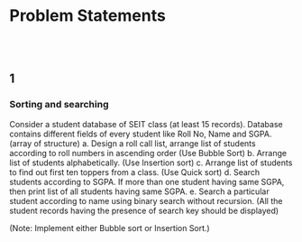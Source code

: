 # Problem Statements

<br><br>

## 1

### Sorting and searching

Consider a student database of SEIT class (at least 15 records). 
Database contains different fields of every student like Roll No, Name and SGPA. (array of structure)
a. Design a roll call list, arrange list of students according to roll numbers in ascending order (Use Bubble Sort)
b. Arrange list of students alphabetically. (Use Insertion sort)
c. Arrange list of students to find out first ten toppers from a class. (Use Quick sort)
d. Search students according to SGPA. If more than one student having same SGPA, then print list of all students having same SGPA.
e. Search a particular student according to name using binary search without recursion. (All the student records having the presence of search key should be displayed)

(Note: Implement either Bubble sort or Insertion Sort.)